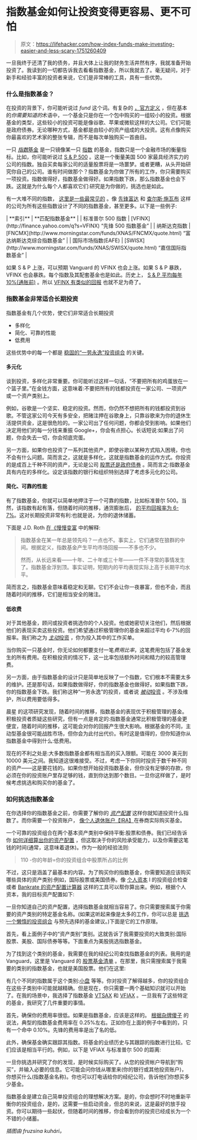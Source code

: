 # 指数基金如何让投资变得更容易、更不可怕

> 原文：<https://lifehacker.com/how-index-funds-make-investing-easier-and-less-scary-1751260409>

一旦我终于还清了我的债务，并且大体上让我的财务生活井然有序，我就准备开始投资了。我读到的一切都告诉我去看看指数基金，所以我就去了。毫无疑问，对于新手和经验丰富的投资者来说，它们是非常棒的工具，具有一些优势。



### 什么是指数基金？

在投资的背景下，你可能听说过 *fund* 这个词。有复杂的 [，官方定义](http://www.investopedia.com/terms/i/investment-fund.asp) ，但在基本的*你需要知道的*术语中，一个基金只是你在一个包中购买的一组较小的投资。根据基金的类型，这些较小的投资可能是像谷歌、苹果或微软这样的大公司。它们可能是政府债券。无论哪种方式，基金都是由较小的资产组成的大投资。这有点像购买你最喜欢的艺术家的整张专辑，而不是每次单独购买一首曲目。

一只 [*指数*基金](http://www.investopedia.com/terms/i/indexfund.asp) 是一只镜像某一只 [指数](http://www.investopedia.com/terms/i/indexfund.asp) 的基金，指数只是一个金融市场的衡量指标。比如，你可能听说过 [S & P 500](https://en.wikipedia.org/wiki/S%26P_500_Index) 。这是一个衡量美国 500 家最具经济实力的公司的指数。独自买卖每家公司的适量股票将是一场噩梦。或者更糟，从头开始研究你自己的公司。谁有时间做那个？指数基金为你做了所有的工作，你只需要购买一项投资。指数做得好，指数基金做得好。如果指数下跌，那么指数基金也会下跌。这就是为什么每个人都喜欢它们:研究是为你做的，挑选也是如此。

有一大堆不同的指数， [这里是一些最常见的](https://en.wikipedia.org/wiki/List_of_stock_market_indices) 。像 [先锋](https://www.vanguard.com/)[富达](https://www.fidelity.com/) 和 [查尔斯·施瓦布](https://www.schwab.com/) 这样的公司为所有这些指数设计了不同的指数基金，甚至更多。以下是一些例子:

<colgroup><col width="*"><col width="*"></colgroup>
| **索引** | **匹配指数基金** |
| 标准普尔 500 指数 | [VFINX](http://finance.yahoo.com/q?s=VFINX) “先锋 500 指数基金” |
| 纳斯达克指数 | [FNCMX](http://www.morningstar.com/funds/XNAS/FNCMX/quote.html) “富达纳斯达克综合指数基金” |
| 国际市场指数(EAFE) | [SWISX](http://www.morningstar.com/funds/XNAS/SWISX/quote.html) “嘉信国际指数基金” |

如果 S & P 上涨，可以预期 Vanguard 的 VFINX 也会上涨。如果 S & P 暴跌，VFINX 也会暴跌。每个指数及其配套基金也是如此。历史上， [S & P 平均每年 10%(通胀前)](http://www.investopedia.com/ask/answers/042415/what-average-annual-return-sp-500.asp) 。所以 [VFINX 有类似的回报](https://personal.vanguard.com/us/funds/snapshot?FundId=0040&FundIntExt=INT) 也就不足为奇了。

### 指数基金非常适合长期投资

指数基金有几个优势，使它们非常适合长期投资

*   多样化
*   简化、可靠的性能
*   低费用

这些优势中的每一个都是 [稳固的“一劳永逸”投资组合](https://lifehacker.com/how-to-build-an-easy-beginner-set-and-forget-investm-1686878594) 的关键。

#### **多元化**

谈到投资，多样化非常重要。你可能听过这样一句话，“不要把所有的鸡蛋放在一个篮子里。”在金钱方面，这意味着:不要把所有的钱都投资在一家公司、一项资产或一个资产类别上。

例如，谷歌是一个坚实、稳定的投资。然而，你仍然不想把所有的钱都投资到谷歌。不管这家公司今天有多安全，把赌注押在谷歌身上，只靠谷歌来为你的退休生活提供资金，这是很危险的。一家公司出了任何问题，你都会受到影响。如果他们决定用他们的每一分钱来重振 Google+，你会有点担心。长话短说:如果出了问题，你会失去一切，你会彻底完蛋。

另一方面，如果你也投资了一系列其他资产，即使谷歌以某种方式陷入困境，你也不会有什么问题。简而言之，这就是多样化，这就是指数基金的运作方式。你投资的是成百上千种不同的资产，无论是公司 [股票还是政府债券](https://lifehacker.com/this-video-explains-the-basics-of-investing-in-stocks-a-1751004413) 。简而言之:指数基金具有内在的多样化。设定该指数的银行和组织特别选择了考虑多元化的公司。

#### **简化、可靠的性能**

有了指数基金，你就可以简单地押注于一个可靠的指数，比如标准普尔 500。当然，该指数有起有落，但随着时间的推移，通货膨胀后， [的平均回报率为 6-7%](https://lifehacker.com/here-s-where-the-7-average-stock-market-return-comes-f-1727437881)。这对长期投资非常有利:也就是说，为你的退休储蓄。

下面是 J.D. Roth [在《慢慢变富](http://www.getrichslowly.org/blog/2010/11/30/index-funds-the-investment-answer/) 中的解释:

> 指数基金在某一年总是领先吗？一点也不。事实上，它们通常在狼群的中间。根据定义，指数基金产生平均市场回报——不多也不少。
> 
> 然而，从长远来看——十年、二十年或三十年——一件不寻常的事情发生了。指数基金浮到顶。事实证明，短期内的平均表现实际上高于长期平均水平。

简而言之，指数基金意味着稳定和无聊。它们不会让你一夜暴富，但也不会，而且随着时间的推移，它们是相当安全的赌注。

#### **低收费**

对于其他基金，顾问或投资者挑选你的个人投资。他或她密切关注他们，然后根据他们的表现买卖这些投资。他们希望通过积极管理你的基金来超过平均 6-7%的回报率。我们称之为 [*主动*投资](http://www.investopedia.com/terms/a/activeinvesting.asp) ，你为投入其中的工作买单。

当你购买一只基金时，你无论如何都要支付一笔*费用比率*，这笔费用包括了基金发生的所有费用。在积极投资的情况下，这一比率包括额外时间和精力的较高管理费。

另一方面，由于指数基金的设计只是简单地反映了一个指数，它们根本不需要太多的维护。还是那句话，如果指数做得好，你的指数基金也做得好。如果指数下跌，你的指数基金下跌。我们称这种“一劳永逸”的投资，或者说 [*被动*投资](http://www.investopedia.com/terms/p/passiveinvesting.asp) 。不涉及维护，所以费用要低得多。

晨星 的这项研究发现，随着时间的推移，指数基金的表现优于积极管理的基金。积极投资者质疑这些研究，但有一点是肯定的:指数基金通常比积极管理的基金更便宜，随着时间的推移，这可能会对你的回报产生很大影响。根据基金的不同，主动型基金很可能战胜市场，但你会为此付出代价。有时这是值得的，但你知道你从指数基金中得到什么:低费用。

现在的不利之处是:大多数指数基金都有相当高的买入限额。可能在 3000 美元到 10000 美元之间。我知道这很难接受。不过，考虑一下你同时投资于数千种不同的资产——这是要花钱的。如果你想开始投资指数基金，但你没有足够的存款，你必须在你的投资账户里存足够的钱，直到你达到那个数目。一旦你这样做了，是时候考虑挑选和购买你的基金了。

### 如何挑选指数基金

在你选择你的指数基金之前，你需要了解你的 [*资产配置*](http://www.investopedia.com/terms/a/assetallocation.asp) 这样你就知道投资什么指数了。而你需要一个投资账户， [像个人退休账户](https://lifehacker.com/a-beginner-s-guide-to-opening-an-ira-1607498930)[【IRA】](http://twocents.lifehacker.com/a-beginner-s-guide-to-opening-an-ira-1607498930)在券商实际购买基金。

一个可靠的投资组合在两个基本资产类别中保持平衡:股票和债券。我们已经告诉你 [如何详细算出你的资产配置](https://lifehacker.com/how-to-build-an-easy-beginner-set-and-forget-investm-1686878594) ，但这取决于你的风险承受能力，以及你需要这笔钱的时间(通常，这意味着退休)。作为一般的经验法则:

> 110 -你的年龄=你的投资组合中股票所占的比例

不过，这只是涵盖了最基本的内容。为了购买你的指数基金，你需要知道应该购买哪些具体的资产类别:例如，国际股票或美国债券。像 [个人资本](https://www.personalcapital.com/) l 的投资组合检查或者 [Bankrate 的资产配置计算器](http://www.bankrate.com/calculators/retirement/asset-allocation.aspx) 这样的工具可以帮你算出来。例如，根据个人资本，我的目标资产配置如下:

一旦你知道自己的资产配置，选择指数基金就相当容易了。你只需要搜索属于你需要的资产类别的特定基金名称。(如果这听起来像是太多的工作，你可以总是 [挑选一个懒惰的投资组合](https://www.bogleheads.org/wiki/Lazy_portfolios) 与预先选择的基金建议。)下面是它的工作原理。

首先，看上面例子中的“资产类别”类别。这就告诉了我需要投资的大致类别:国际股票、美股、国际债券等等。下面重点为美股挑选指数基金。

为了找到这个类别的基金，我需要在我的经纪公司查找指数基金的列表。我用的是 Vanguard，这里是 Vanguard 的 [股票基金清单](https://investor.vanguard.com/mutual-funds/vanguard-mutual-funds-list?mgmt=i) 。在那里，我只需搜索属于我需要的类别的指数基金，也就是美国股票。他们在这里:

有几个不同的指数属于这个类别:[小盘](http://www.investopedia.com/terms/s/small-cap.asp) 等等。你对投资了解得越多，你的投资组合在这些子类别中可能就越精确。但是现在，你只需要一两个基础知识就可以开始了。在我的场景中，我选择了指数基金 [VTSAX](https://personal.vanguard.com/us/funds/snapshot?FundId=0585&FundIntExt=INT) 和 [VFIAX](https://personal.vanguard.com/us/funds/snapshot?FundId=0540&FundIntExt=INT) 。一旦我有了这些特定的基金，我研究了几件重要的事情。

首先，确保你的费用率很低。如果是指数基金，应该是这样的。 [根据杂牌傻子](http://www.fool.com/school/mutualfunds/costs/ratios.htm) 的说法，典型的指数基金费用率在 0.25%左右。正如你在上面的例子中看到的，只有一个命中 0.10%。先锋的费用率是出了名的低。

此外，确保基金确实跟踪其指数。将基金的业绩历史与其跟踪的指数进行比较。它们应该是相当平行的。例如，以下是 VFIAX 与标准普尔 500 的距离:

一旦你挑选并研究了你的发现，是时候实际购买了。从您的投资帐户导航到“购买”，并输入必要的信息。它可能会问你钱从哪里来(你的银行或其他投资账户)，你想买什么(指数基金名称)。你也可以打电话给你的经纪公司，告诉他们你想买多少基金。

指数基金是建立自己简单投资组合的理想解决方案。是的，你会想时不时地重新平衡你的投资组合，是的，这需要一些启动资金，但总的来说，这是最好的放手投资。你可以期待一些起伏，但随着时间的推移，你会看到你的投资已经成长为一个不错的小储蓄。

*插图由 fruzsina kuhári。*